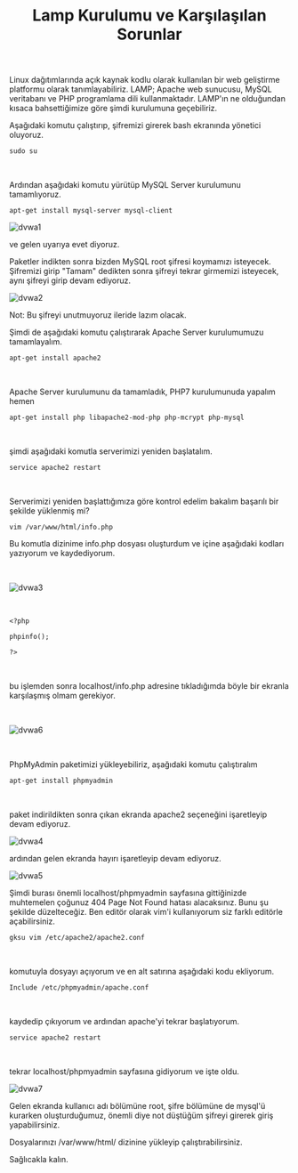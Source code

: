 ﻿---
title: Lamp Kurulumu ve Karşılaşılan Sorunlar
category: blog
last_modified_at: 2017-06-24
---
Linux dağıtımlarında açık kaynak kodlu olarak kullanılan bir web geliştirme platformu olarak tanımlayabiliriz. LAMP; Apache web sunucusu, MySQL veritabanı ve PHP programlama dili kullanmaktadır. LAMP'ın ne olduğundan kısaca bahsettiğimize göre şimdi kurulumuna geçebiliriz.

Aşağıdaki komutu çalıştırıp, şifremizi girerek bash ekranında yönetici oluyoruz.

    sudo su

&nbsp;

Ardından aşağıdaki komutu yürütüp MySQL Server kurulumunu tamamlıyoruz.

    apt-get install mysql-server mysql-client

![dvwa1](https://www.hubeybi.com/wp-content/uploads/2017/06/dvwa1.png)

ve gelen uyarıya evet diyoruz.

Paketler indikten sonra bizden MySQL root şifresi koymamızı isteyecek. Şifremizi girip "Tamam" dedikten sonra şifreyi tekrar girmemizi isteyecek, aynı şifreyi girip devam ediyoruz.

![dvwa2](https://www.hubeybi.com/wp-content/uploads/2017/06/dvwa2.png)

Not: Bu şifreyi unutmuyoruz ileride lazım olacak.

Şimdi de aşağıdaki komutu çalıştırarak Apache Server kurulumumuzu tamamlayalım.

    apt-get install apache2

&nbsp;

Apache Server kurulumunu da tamamladık, PHP7 kurulumunuda yapalım hemen

    apt-get install php libapache2-mod-php php-mcrypt php-mysql

&nbsp;

şimdi aşağıdaki komutla serverimizi yeniden başlatalım.

    service apache2 restart

&nbsp;

Serverimizi yeniden başlattığımıza göre kontrol edelim bakalım başarılı bir şekilde yüklenmiş mi?

    vim /var/www/html/info.php

Bu komutla dizinime info.php dosyası oluşturdum ve içine aşağıdaki kodları yazıyorum ve kaydediyorum.

&nbsp;

![dvwa3](https://www.hubeybi.com/wp-content/uploads/2017/06/dvwa3.png)

&nbsp;

    <?php
    
    phpinfo();
    
    ?>


&nbsp;

bu işlemden sonra localhost/info.php adresine tıkladığımda böyle bir ekranla karşılaşmış olmam gerekiyor.

&nbsp;

![dvwa6](https://www.hubeybi.com/wp-content/uploads/2017/06/dvwa6.png)

&nbsp;

PhpMyAdmin paketimizi yükleyebiliriz, aşağıdaki komutu çalıştıralım

    apt-get install phpmyadmin

&nbsp;

paket indirildikten sonra çıkan ekranda apache2 seçeneğini işaretleyip devam ediyoruz.

![dvwa4](https://www.hubeybi.com/wp-content/uploads/2017/06/dvwa4.png)

ardından gelen ekranda hayırı işaretleyip devam ediyoruz.

![dvwa5](https://www.hubeybi.com/wp-content/uploads/2017/06/dvwa5.png)

Şimdi burası önemli localhost/phpmyadmin sayfasına gittiğinizde muhtemelen çoğunuz 404 Page Not Found hatası alacaksınız. Bunu şu şekilde düzelteceğiz. Ben editör olarak vim'i kullanıyorum siz farklı editörle açabilirsiniz.

    gksu vim /etc/apache2/apache2.conf

&nbsp;

komutuyla dosyayı açıyorum ve en alt satırına aşağıdaki kodu ekliyorum.

    Include /etc/phpmyadmin/apache.conf

&nbsp;

kaydedip çıkıyorum ve ardından apache'yi tekrar başlatıyorum.

    service apache2 restart

&nbsp;

tekrar localhost/phpmyadmin sayfasına gidiyorum ve işte oldu.

![dvwa7](https://www.hubeybi.com/wp-content/uploads/2017/06/dvwa7.png)

Gelen ekranda kullanıcı adı bölümüne root, şifre bölümüne de mysql'ü kurarken oluşturduğumuz, önemli diye not düştüğüm şifreyi girerek giriş yapabilirsiniz.

Dosyalarınızı /var/www/html/ dizinine yükleyip çalıştırabilirsiniz.

Sağlıcakla kalın.
